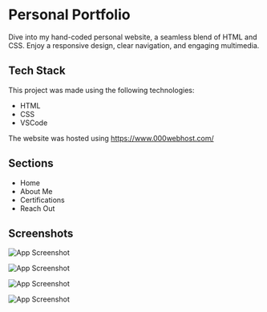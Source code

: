
# Personal Portfolio

Dive into my hand-coded personal website, a seamless blend of HTML and CSS. Enjoy a responsive design, clear navigation, and engaging multimedia.



## Tech Stack

This project was made using the following technologies:

- HTML
- CSS
- VSCode

The website was hosted using https://www.000webhost.com/ 



## Sections
- Home
- About Me
- Certifications
- Reach Out
## Screenshots

![App Screenshot](https://github.com/shivyanshi/Personal_Portfolio/assets/80300678/2c2b3cda-728b-4ece-946f-3dd8114e6eae)


![App Screenshot](https://github.com/shivyanshi/Personal_Portfolio/assets/80300678/0bfbada9-afee-427f-b631-e7f220a0a4aa)


![App Screenshot](https://github.com/shivyanshi/Personal_Portfolio/assets/80300678/610495ed-533f-40a4-9c68-f56921de1b3b)


![App Screenshot](https://github.com/shivyanshi/Personal_Portfolio/assets/80300678/35943259-63e9-4b9a-9629-3c667c2c337a)






